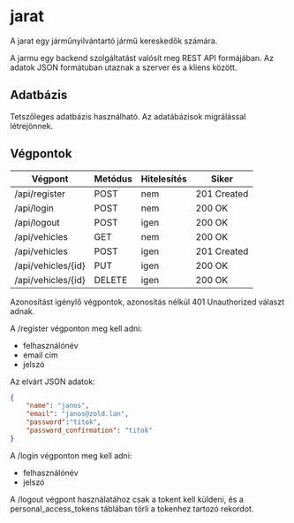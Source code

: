 # jarat

A jarat egy járműnyilvántartó jármű kereskedők számára.

A jarmu egy backend szolgáltatást valósít meg REST API formájában. Az adatok JSON formátuban utaznak a szerver és a kliens között.

## Adatbázis

Tetszőleges adatbázis használható. Az adatábázisok migrálással létrejönnek.

## Végpontok

| Végpont            | Metódus | Hitelesítés | Siker  |
|--------------------|---------|-------------|--------|
| /api/register      | POST    | nem         | 201 Created |
| /api/login         | POST    | nem         | 200 OK |
| /api/logout        | POST    | igen        | 200 OK |
| /api/vehicles      | GET     | nem         | 200 OK |
| /api/vehicles      | POST    | igen        | 201 Created |
| /api/vehicles/{id} | PUT     | igen        | 200 OK |
| /api/vehicles/{id} | DELETE  | igen        | 200 OK |

Azonosítást igénylő végpontok, azonosítás nélkül 401 Unauthorized
választ adnak.

A /register végponton meg kell adni:
* felhasználónév
* email cím
* jelszó

Az elvárt JSON adatok:

```json
{
	"name": "janos",
	"email": "janos@zold.lan",
	"password":"titok",
	"password_confirmation": "titok"
}
```



A /login végponton meg kell adni:
* felhasználónév
* jelszó

A /logout végpont használatához csak a tokent
kell küldeni, és a personal_access_tokens táblában
törli a tokenhez tartozó rekordot.